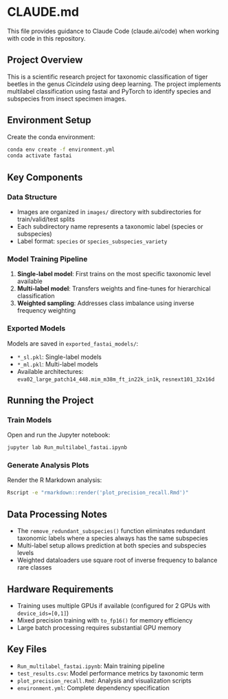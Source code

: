 # CLAUDE.md

This file provides guidance to Claude Code (claude.ai/code) when working with code in this repository.

## Project Overview

This is a scientific research project for taxonomic classification of tiger beetles in the genus *Cicindela* using deep learning. The project implements multilabel classification using fastai and PyTorch to identify species and subspecies from insect specimen images.

## Environment Setup

Create the conda environment:
```bash
conda env create -f environment.yml
conda activate fastai
```

## Key Components

### Data Structure
- Images are organized in `images/` directory with subdirectories for train/valid/test splits
- Each subdirectory name represents a taxonomic label (species or subspecies)
- Label format: `species` or `species_subspecies_variety`

### Model Training Pipeline
1. **Single-label model**: First trains on the most specific taxonomic level available
2. **Multi-label model**: Transfers weights and fine-tunes for hierarchical classification
3. **Weighted sampling**: Addresses class imbalance using inverse frequency weighting

### Exported Models
Models are saved in `exported_fastai_models/`:
- `*_sl.pkl`: Single-label models
- `*_ml.pkl`: Multi-label models
- Available architectures: `eva02_large_patch14_448.mim_m38m_ft_in22k_in1k`, `resnext101_32x16d`

## Running the Project

### Train Models
Open and run the Jupyter notebook:
```bash
jupyter lab Run_multilabel_fastai.ipynb
```

### Generate Analysis Plots
Render the R Markdown analysis:
```bash
Rscript -e "rmarkdown::render('plot_precision_recall.Rmd')"
```

## Data Processing Notes

- The `remove_redundant_subspecies()` function eliminates redundant taxonomic labels where a species always has the same subspecies
- Multi-label setup allows prediction at both species and subspecies levels
- Weighted dataloaders use square root of inverse frequency to balance rare classes

## Hardware Requirements

- Training uses multiple GPUs if available (configured for 2 GPUs with `device_ids=[0,1]`)
- Mixed precision training with `to_fp16()` for memory efficiency
- Large batch processing requires substantial GPU memory

## Key Files

- `Run_multilabel_fastai.ipynb`: Main training pipeline
- `test_results.csv`: Model performance metrics by taxonomic term
- `plot_precision_recall.Rmd`: Analysis and visualization scripts
- `environment.yml`: Complete dependency specification